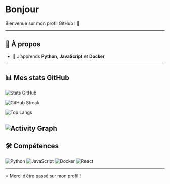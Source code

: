 # Bonjour

Bienvenue sur mon profil GitHub ! 🚀  

---

## 🚀 À propos
- 🌱 J’apprends **Python**, **JavaScript** et **Docker**   

---

## 📊 Mes stats GitHub

<!-- Stats principales -->
![Stats GitHub](https://github-readme-stats.vercel.app/api?username=TonPseudo&show_icons=true&theme=tokyonight)

<!-- Graph des commits -->
![GitHub Streak](https://streak-stats.demolab.com?user=TonPseudo&theme=tokyonight&hide_border=true)

<!-- Langages les plus utilisés -->
![Top Langs](https://github-readme-stats.vercel.app/api/top-langs/?username=TonPseudo&layout=compact&theme=tokyonight)

<!-- Graph d'activité -->
![Activity Graph](https://github-readme-activity-graph.vercel.app/graph?username=TonPseudo&theme=tokyo-night)
---

## 🛠️ Compétences
![Python](https://img.shields.io/badge/Python-3776AB?style=for-the-badge&logo=python&logoColor=white)
![JavaScript](https://img.shields.io/badge/JavaScript-F7DF1E?style=for-the-badge&logo=javascript&logoColor=black)
![Docker](https://img.shields.io/badge/Docker-2496ED?style=for-the-badge&logo=docker&logoColor=white)
![React](https://img.shields.io/badge/React-20232A?style=for-the-badge&logo=react&logoColor=61DAFB)

---

⭐️ Merci d’être passé sur mon profil !

